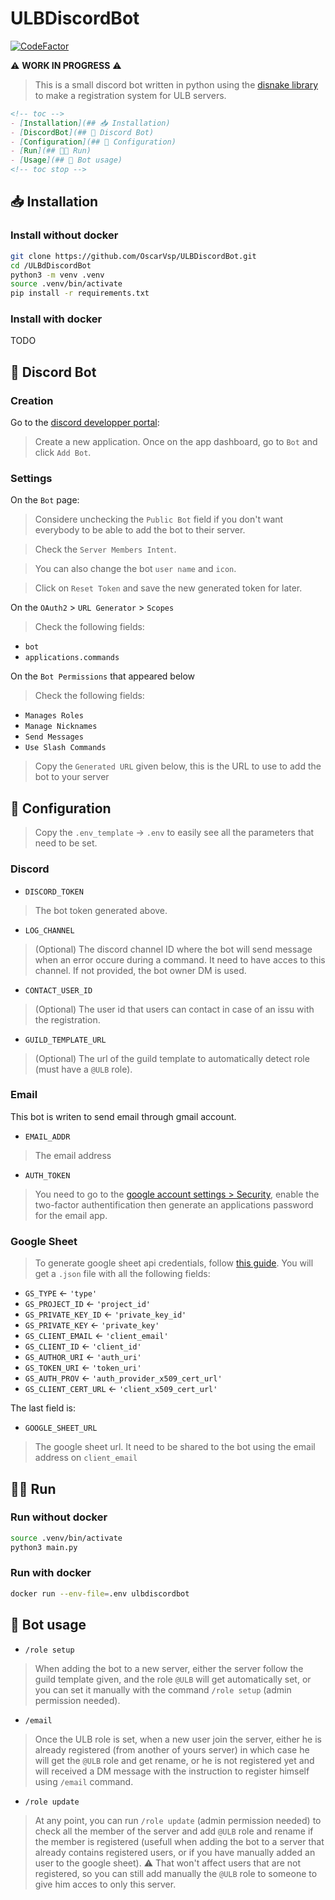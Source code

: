 # ULBDiscordBot

[![CodeFactor](https://www.codefactor.io/repository/github/oscarvsp/ulbdiscordbot/badge)](https://www.codefactor.io/repository/github/oscarvsp/ulbdiscordbot)

⚠️ **WORK IN PROGRESS** ⚠️

> This is a small discord bot written in python using the [disnake library](https://github.com/DisnakeDev/disnake) to make a registration system for ULB servers.

```markdown
<!-- toc -->
- [Installation](## 📥 Installation)
- [DiscordBot](## 🤖 Discord Bot)
- [Configuration](## 🔐 Configuration)
- [Run](## 🏃🏼 Run)
- [Usage](## 💠 Bot usage)
<!-- toc stop -->
```

## 📥 Installation

### Install without docker

```bash
git clone https://github.com/OscarVsp/ULBDiscordBot.git
cd /ULBdDiscordBot
python3 -m venv .venv
source .venv/bin/activate
pip install -r requirements.txt
```

### Install with docker

TODO

## 🤖 Discord Bot

### Creation

Go to the [discord developper portal](https://discord.com/developers/applications):

> Create a new application. Once on the app dashboard, go to `Bot` and click `Add Bot`.

### Settings

On the `Bot` page:

> Considere unchecking the `Public Bot` field if you don't want everybody to be able to add the bot to their server.

> Check the `Server Members Intent`.

> You can also change the bot `user name` and `icon`.

> Click on `Reset Token` and save the new generated token for later.

On the `OAuth2` > `URL Generator` > `Scopes`

> Check the following fields:

- `bot`
- `applications.commands`

On the `Bot Permissions` that appeared below

> Check the following fields:

- `Manages Roles`
- `Manage Nicknames`
- `Send Messages`
- `Use Slash Commands`

> Copy the `Generated URL` given below, this is the URL to use to add the bot to your server

## 🔐 Configuration

> Copy the `.env_template` -> `.env` to easily see all the parameters that need to be set.

### Discord

- `DISCORD_TOKEN`

> The bot token generated above.

- `LOG_CHANNEL`

> (Optional) The discord channel ID where the bot will send message when an error occure during a command. It need to have acces to this channel. If not provided, the bot owner DM is used.

- `CONTACT_USER_ID`

> (Optional) The user id that users can contact in case of an issu with the registration.

- `GUILD_TEMPLATE_URL`

> (Optional) The url of the guild template to automatically detect role (must have a `@ULB` role).

### Email

This bot is writen to send email through gmail account.

- `EMAIL_ADDR`

> The email address

- `AUTH_TOKEN`

> You need to go to the [google account settings > Security](https://myaccount.google.com/security?hl=fr), enable the two-factor authentification then generate an applications password for the email app.

### Google Sheet

> To generate google sheet api credentials, follow [this guide](https://medium.com/@a.marenkov/how-to-get-credentials-for-google-sheets-456b7e88c430). You will get a `.json` file with all the following fields:

- `GS_TYPE` <- `'type'`
- `GS_PROJECT_ID` <- `'project_id'`
- `GS_PRIVATE_KEY_ID` <- `'private_key_id'`
- `GS_PRIVATE_KEY` <- `'private_key'`
- `GS_CLIENT_EMAIL` <- `'client_email'`
- `GS_CLIENT_ID` <- `'client_id'`
- `GS_AUTHOR_URI` <- `'auth_uri'`
- `GS_TOKEN_URI` <- `'token_uri'`
- `GS_AUTH_PROV` <- `'auth_provider_x509_cert_url'`
- `GS_CLIENT_CERT_URL` <- `'client_x509_cert_url'`

The last field is:

- `GOOGLE_SHEET_URL`

> The google sheet url. It need to be shared to the bot using the email address on `client_email`

## 🏃🏼 Run

### Run without docker

```bash
source .venv/bin/activate
python3 main.py
```

### Run with docker

```bash
docker run --env-file=.env ulbdiscordbot
```

## 💠 Bot usage

- `/role setup`

> When adding the bot to a new server, either the server follow the guild template given, and the role `@ULB` will get automatically set, or you can set it manually with the command `/role setup` (admin permission needed).

- `/email`

> Once the ULB role is set, when a new user join the server, either he is already registered (from another of yours server) in which case he will get the `@ULB` role and get rename, or he is not registered yet and will received a DM message with the instruction to register himself using `/email` command.

- `/role update`

> At any point, you can run `/role update` (admin permission needed) to check all the member of the server and add `@ULB` role and rename if the member is registered (usefull when adding the bot to a server that already contains registered users, or if you have manually added an user to the google sheet). ⚠️ That won't affect users that are not registered, so you can still add manually the `@ULB` role to someone to give him acces to only this server.
